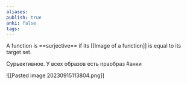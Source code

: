 ```yaml
---
aliases: 
publish: true
anki: false
tags:
---
```


A function is ==surjective== if its [[Image of a function]]  is equal to its target set.


Сурьективное. У всех образов есть праобраз #анки 

![[Pasted image 20230915113804.png]]





